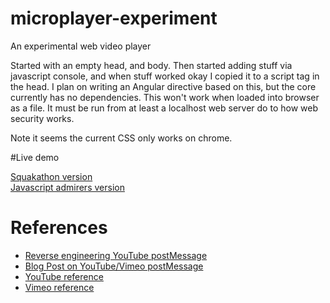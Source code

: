 microplayer-experiment
======================

An experimental web video player

Started with an empty head, and body. Then started adding stuff via javascript console, and when stuff worked okay I copied it to a script tag in the head. I plan on writing an Angular directive based on this, but the core currently has no dependencies. This won't work when loaded into browser as a file. It must be run from at least a localhost web server do to how web security works. 

Note it seems the current CSS only works on chrome.

#Live demo

[Squakathon version](http://teknotus.github.io/microplayer-experiment/microplayer3.html)  
[Javascript admirers version](http://teknotus.github.io/microplayer-experiment/microplayer5.html)  

# References

* [Reverse engineering YouTube postMessage](http://stackoverflow.com/questions/7443578/youtube-iframe-api-how-do-i-control-a-iframe-player-thats-already-in-the-html)
* [Blog Post on YouTube/Vimeo postMessage](https://eamann.com/tech/youtube-postmessage/)
* [YouTube reference](https://developers.google.com/youtube/js_api_reference)
* [Vimeo reference](http://developer.vimeo.com/player/js-api#universal-with-postmessage)
